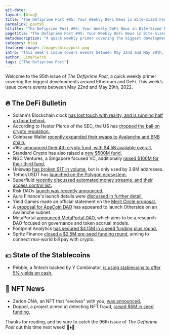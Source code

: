 ```yaml
---
git-date:
layout: [blog]
title: "The Defiprime Post #95: Your Weekly DeFi News in Bite-Sized Fashion"
permalink: post95
h1title: "The Defiprime Post #95: Your Weekly DeFi News in Bite-Sized Fashion"
pagetitle: "The Defiprime Post #95: Your Weekly DeFi News in Bite-Sized Fashion"
metadescription: "A quick weekly primer covering the biggest developments around Ethereum and DeFi. This week’s issue covers events between May 22nd and May 29th, 2022"
category: blog
featured-image: /images/blog/post.png
intro: "This week’s issue covers events between May 22nd and May 29th, 2022"
author: LimePierre
tags: ["The Defiprime Post"]
---
```


Welcome to the 95th issue of _The Defiprime Post_, a quick weekly primer covering the biggest developments around Ethereum and DeFi. This week’s issue covers events between May 22nd and May 29th, 2022.


## 🔥 The DeFi Bulletin

* Solana's Blockchain clock [has lost touch with reality, and is running half an hour behind.](https://www.theblockcrypto.com/post/149112/solanas-blockchain-clock-loses-track-of-time-now-running-30-minutes-behind) 
* According to Hester Pierce of the SEC, the US has [dropped the ball on crypto regulation.](https://www.cnbc.com/2022/05/25/secs-hester-peirce-us-dropped-the-ball-on-crypto-regulation.html?__source=iosappshare%7Cph.telegra.Telegraph.Share)
* Coinbase Wallet [recently expanded their swaps to Avalanche and BNB chain.](https://blog.coinbase.com/trade-thousands-of-tokens-on-your-choice-of-network-in-coinbase-wallet-2ffee57da0bb) 
* a16z [announced their 4th crypto fund, with $4.5B available overall.](https://a16zcrypto.com/crypto-fund-four/)
* Standard Crypto has also raised a [new $500M fund.](https://www.theblockcrypto.com/linked/148537/standard-crypto-raises-new-500-million-fund-axios?utm_source=twitter&utm_medium=social)
* NGC Ventures, a Singapore focused VC, additionally [raised $100M for their third fund. ](https://www.techinasia.com/singapore-cryptofocused-vc-raises-100m-fund)
* Uniswap [has broken $1T in volume](https://cointelegraph.com/news/uniswap-breaks-1t-in-volume-but-has-only-been-used-by-3-9m-addresses), but is only used by 3.9M addresses.
* Tether/USDT has [launched on the Polygon ecosystem.](https://tether.to/en/tether-token-usdt-launches-on-polygon/)
* Superfluid [recently discussed  automated money streams, and their access control list.](https://medium.com/superfluid-blog/automated-money-streams-are-here-introducing-the-access-control-list-7b328333d0d)  
* Risk DAOs [launch was recently announced.](https://medium.com/risk-dao/introducing-risk-dao-75a241115c95)
* Aura Finance's launch details were [discussed in further detail.](https://mirror.xyz/0xfEE0Bbe31345a7c27368534fEf45a57133FF3A86/pHF9FFR2sn2ZTLNh6YCyCivb0p7W_uPB5m4diS4jz58)
* Yield Games made an official statement on the [Merit Circle proposal.](https://medium.com/yield-guild-games/yield-guild-games-official-statement-regarding-merit-circle-proposal-b684ec2336fd?s=09)
* A [proposal for ApeCoin DAO](https://forum.apecoin.com/t/aip-idea-otherside-as-an-avalanche-subnet/6369) has appeared to launch Otherside on an Avalanche subnet.
* MetaPortal [announced MetaPortal DAO,](https://metaportal.substack.com/p/introducing-metaportal-dao?s=w) which aims to be a research DAO focused on governance and token accrual models.
* Footprint Analytics [has secured $4.15M in a seed funding plus round.](https://ambcrypto.com/footprint-analytics-grows-funding-to-4-15m-in-seed-plus-round/)
* Spritz Finance [closed a $2.5M pre-seed funding round](https://www.spritz.finance/blog/announcing-our-2-5m-pre-seed-funding-to-connect-real-world-bill-pay-with-crypto-defi?s=09), aiming to connect real-world bill pay with crypto. 


## 💵 State of the Stablecoins

* Pebble, a fintech backed by Y Combinator, [is using stablecoins to offer 5% yields on cash.](https://techcrunch.com/2022/05/23/pebble-crypto-stablecoins-gift-cards-yield-traditional-banks-finance/)


## 💎 NFT News

* Zerion DNA, an NFT that "evolves" with you, [was announced.](https://zerion.io/blog/zerion-dna/?s=09)
* Doppel, a project aimed at detecting NFT fraud, [raised $5M in seed funding.](https://www.doppel.xyz/blog/announcing-our-5m-seed-round)

Thanks for reading, and be sure to catch the 96th issue of _The Defiprime Post_ out this time next week! 👋♦️👋